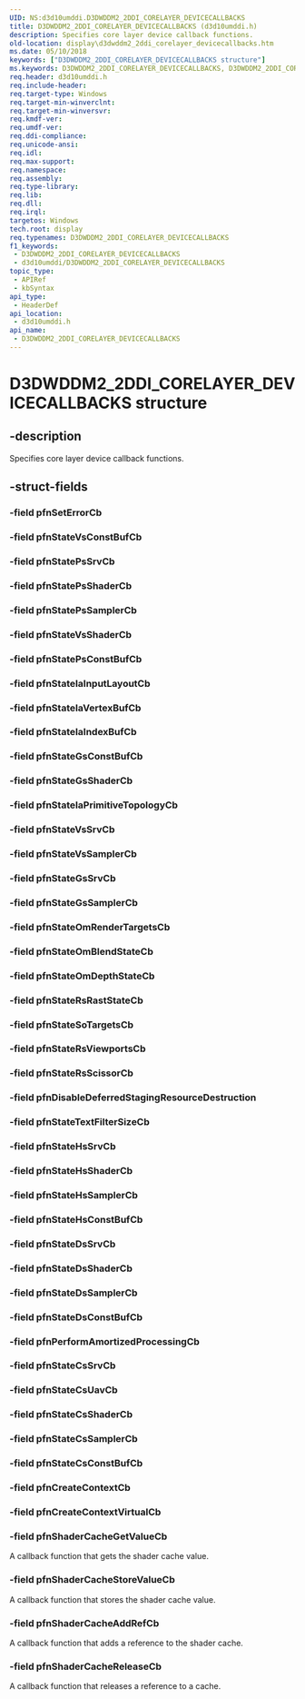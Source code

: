 ```yaml
---
UID: NS:d3d10umddi.D3DWDDM2_2DDI_CORELAYER_DEVICECALLBACKS
title: D3DWDDM2_2DDI_CORELAYER_DEVICECALLBACKS (d3d10umddi.h)
description: Specifies core layer device callback functions.
old-location: display\d3dwddm2_2ddi_corelayer_devicecallbacks.htm
ms.date: 05/10/2018
keywords: ["D3DWDDM2_2DDI_CORELAYER_DEVICECALLBACKS structure"]
ms.keywords: D3DWDDM2_2DDI_CORELAYER_DEVICECALLBACKS, D3DWDDM2_2DDI_CORELAYER_DEVICECALLBACKS structure [Display Devices], d3d10umddi/D3DWDDM2_2DDI_CORELAYER_DEVICECALLBACKS, display.d3dwddm2_2ddi_corelayer_devicecallbacks
req.header: d3d10umddi.h
req.include-header: 
req.target-type: Windows
req.target-min-winverclnt: 
req.target-min-winversvr: 
req.kmdf-ver: 
req.umdf-ver: 
req.ddi-compliance: 
req.unicode-ansi: 
req.idl: 
req.max-support: 
req.namespace: 
req.assembly: 
req.type-library: 
req.lib: 
req.dll: 
req.irql: 
targetos: Windows
tech.root: display
req.typenames: D3DWDDM2_2DDI_CORELAYER_DEVICECALLBACKS
f1_keywords:
 - D3DWDDM2_2DDI_CORELAYER_DEVICECALLBACKS
 - d3d10umddi/D3DWDDM2_2DDI_CORELAYER_DEVICECALLBACKS
topic_type:
 - APIRef
 - kbSyntax
api_type:
 - HeaderDef
api_location:
 - d3d10umddi.h
api_name:
 - D3DWDDM2_2DDI_CORELAYER_DEVICECALLBACKS
---
```


# D3DWDDM2_2DDI_CORELAYER_DEVICECALLBACKS structure


## -description

Specifies core layer device callback functions.

## -struct-fields

### -field pfnSetErrorCb

### -field pfnStateVsConstBufCb

### -field pfnStatePsSrvCb

### -field pfnStatePsShaderCb

### -field pfnStatePsSamplerCb

### -field pfnStateVsShaderCb

### -field pfnStatePsConstBufCb

### -field pfnStateIaInputLayoutCb

### -field pfnStateIaVertexBufCb

### -field pfnStateIaIndexBufCb

### -field pfnStateGsConstBufCb

### -field pfnStateGsShaderCb

### -field pfnStateIaPrimitiveTopologyCb

### -field pfnStateVsSrvCb

### -field pfnStateVsSamplerCb

### -field pfnStateGsSrvCb

### -field pfnStateGsSamplerCb

### -field pfnStateOmRenderTargetsCb

### -field pfnStateOmBlendStateCb

### -field pfnStateOmDepthStateCb

### -field pfnStateRsRastStateCb

### -field pfnStateSoTargetsCb

### -field pfnStateRsViewportsCb

### -field pfnStateRsScissorCb

### -field pfnDisableDeferredStagingResourceDestruction

### -field pfnStateTextFilterSizeCb

### -field pfnStateHsSrvCb

### -field pfnStateHsShaderCb

### -field pfnStateHsSamplerCb

### -field pfnStateHsConstBufCb

### -field pfnStateDsSrvCb

### -field pfnStateDsShaderCb

### -field pfnStateDsSamplerCb

### -field pfnStateDsConstBufCb

### -field pfnPerformAmortizedProcessingCb

### -field pfnStateCsSrvCb

### -field pfnStateCsUavCb

### -field pfnStateCsShaderCb

### -field pfnStateCsSamplerCb

### -field pfnStateCsConstBufCb

### -field pfnCreateContextCb

### -field pfnCreateContextVirtualCb

### -field pfnShaderCacheGetValueCb

 
A callback function that gets the shader cache value.

### -field pfnShaderCacheStoreValueCb

A callback function that stores the shader cache value.

### -field pfnShaderCacheAddRefCb

A callback function that adds a reference to the shader cache.

### -field pfnShaderCacheReleaseCb

A callback function that releases a reference to a cache.


